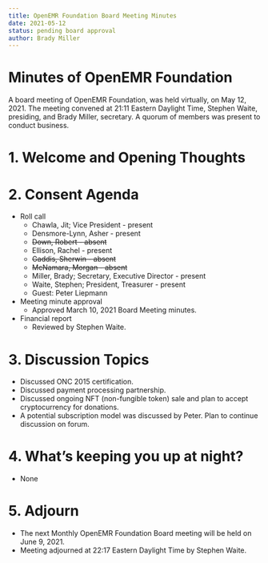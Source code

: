 ```yaml
---
title: OpenEMR Foundation Board Meeting Minutes
date: 2021-05-12
status: pending board approval
author: Brady Miller
---
```


# Minutes of OpenEMR Foundation

A board meeting of OpenEMR Foundation, was held virtually, on May 12, 2021. The meeting
convened at 21:11 Eastern Daylight Time, Stephen Waite, presiding, and Brady Miller,
secretary. A quorum of members was present to conduct business.

# 1. Welcome and Opening Thoughts

# 2. Consent Agenda
  - Roll call
    - Chawla, Jit; Vice President - present
    - Densmore-Lynn, Asher - present
    - ~~Down, Robert - absent~~
    - Ellison, Rachel - present
    - ~~Gaddis, Sherwin - absent~~
    - ~~McNamara, Morgan - absent~~
    - Miller, Brady; Secretary, Executive Director - present
    - Waite, Stephen; President, Treasurer - present
    - Guest: Peter Liepmann
  - Meeting minute approval
    - Approved March 10, 2021 Board Meeting minutes.
  - Financial report
    - Reviewed by Stephen Waite.

# 3. Discussion Topics
  - Discussed ONC 2015 certification.
  - Discussed payment processing partnership.
  - Discussed ongoing NFT (non-fungible token) sale and plan to accept cryptocurrency for donations.
  - A potential subscription model was discussed by Peter. Plan to continue discussion on forum.

# 4. What’s keeping you up at night?
  - None

# 5. Adjourn
  - The next Monthly OpenEMR Foundation Board meeting will be held on June 9, 2021.
  - Meeting adjourned at 22:17 Eastern Daylight Time by Stephen Waite.
